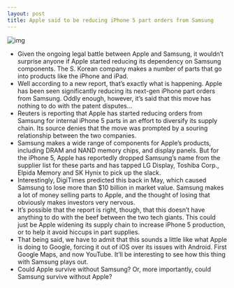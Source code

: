 ```yaml
---
layout: post
title: Apple said to be reducing iPhone 5 part orders from Samsung
---
```

![img](http://media.idownloadblog.com/wp-content/uploads/2012/08/iPhone-5-render-NowhereElse-003.jpg)
* Given the ongoing legal battle between Apple and Samsung, it wouldn’t surprise anyone if Apple started reducing its dependency on Samsung components. The S. Korean company makes a number of parts that go into products like the iPhone and iPad.
* Well according to a new report, that’s exactly what is happening. Apple has been seen significantly reducing its next-gen iPhone part orders from Samsung. Oddly enough, however, it’s said that this move has nothing to do with the patent disputes…
* Reuters is reporting that Apple has started reducing orders from Samsung for internal iPhone 5 parts in an effort to diversify its supply chain. Its source denies that the move was prompted by a souring relationship between the two companies.
* Samsung makes a wide range of components for Apple’s products, including DRAM and NAND memory chips, and display panels. But for the iPhone 5, Apple has reportedly dropped Samsung’s name from the supplier list for these parts and has tapped LG Display, Toshiba Corp., Elpida Memory and SK Hynix to pick up the slack.
* Interestingly, DigiTimes predicted this back in May, which caused Samsung to lose more than $10 billion in market value. Samsung makes a lot of money selling parts to Apple, and the thought of losing that obviously makes investors very nervous.
* It’s possible that the report is right, though, that this doesn’t have anything to do with the beef between the two tech giants. This could just be Apple widening its supply chain to increase iPhone 5 production, or to help it avoid hiccups in part supplies.
* That being said, we have to admit that this sounds a little like what Apple is doing to Google, forcing it out of iOS over its issues with Android. First Google Maps, and now YouTube. It’ll be interesting to see how this thing with Samsung plays out.
* Could Apple survive without Samsung? Or, more importantly, could Samsung survive without Apple?

